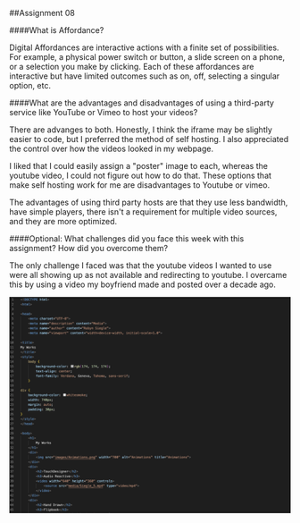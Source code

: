 ##Assignment 08

####What is Affordance?

Digital Affordances  are interactive actions with a finite set of possibilities. For example, a physical power switch or button, a slide screen on a phone, or a selection you make by clicking. Each of these affordances are interactive but have limited outcomes such as on, off, selecting a singular option, etc. 

####What are the advantages and disadvantages of using a third-party service like YouTube or Vimeo to host your videos?

There are advanges to both. Honestly, I think the iframe may be slightly easier to code, but I preferred the method of self hosting. I also appreciated the control over how the videos looked in my webpage.

 I liked that I could easily assign a "poster" image to each, whereas the youtube video, I could not figure out how to do that. These options that make self hosting work for me are disadvantages to Youtube or vimeo. 

The advantages of using third party hosts are that they use less bandwidth, have simple players, there isn't a requirement for multiple video sources, and they are more optimized.

####Optional: What challenges did you face this week with this assignment? How did you overcome them?

The only challenge I faced was that the youtube videos I wanted to use were all showing up as not available and redirecting to youtube. I overcame this by using a video my boyfriend made and posted over a decade ago. 

 ![Screenshot](./images/SS_w8.png)


